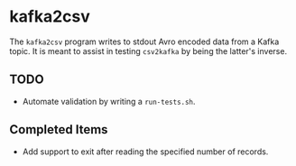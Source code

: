 # kafka2csv

The `kafka2csv` program writes to stdout Avro encoded data from a Kafka topic.
It is meant to assist in testing `csv2kafka` by being the latter's inverse.

## TODO

- Automate validation by writing a `run-tests.sh`.

## Completed Items

- Add support to exit after reading the specified number of records.
